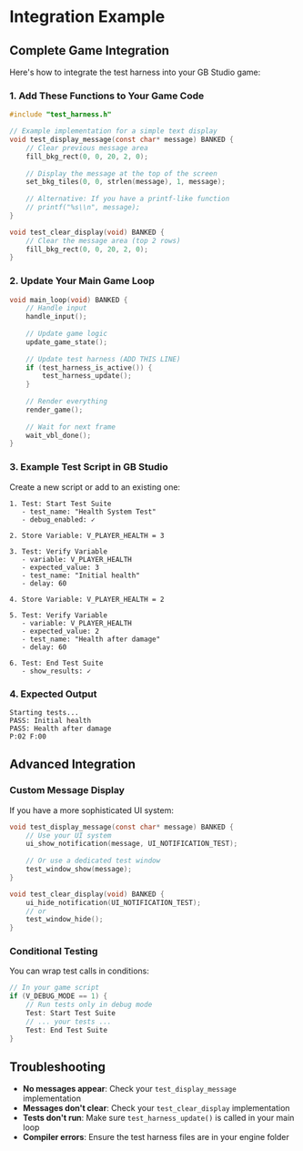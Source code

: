 # Integration Example

## Complete Game Integration

Here's how to integrate the test harness into your GB Studio game:

### 1. Add These Functions to Your Game Code

```c
#include "test_harness.h"

// Example implementation for a simple text display
void test_display_message(const char* message) BANKED {
    // Clear previous message area
    fill_bkg_rect(0, 0, 20, 2, 0);
    
    // Display the message at the top of the screen
    set_bkg_tiles(0, 0, strlen(message), 1, message);
    
    // Alternative: If you have a printf-like function
    // printf("%s\\n", message);
}

void test_clear_display(void) BANKED {
    // Clear the message area (top 2 rows)
    fill_bkg_rect(0, 0, 20, 2, 0);
}
```

### 2. Update Your Main Game Loop

```c
void main_loop(void) BANKED {
    // Handle input
    handle_input();
    
    // Update game logic
    update_game_state();
    
    // Update test harness (ADD THIS LINE)
    if (test_harness_is_active()) {
        test_harness_update();
    }
    
    // Render everything
    render_game();
    
    // Wait for next frame
    wait_vbl_done();
}
```

### 3. Example Test Script in GB Studio

Create a new script or add to an existing one:

```
1. Test: Start Test Suite
   - test_name: "Health System Test"
   - debug_enabled: ✓

2. Store Variable: V_PLAYER_HEALTH = 3

3. Test: Verify Variable
   - variable: V_PLAYER_HEALTH
   - expected_value: 3
   - test_name: "Initial health"
   - delay: 60

4. Store Variable: V_PLAYER_HEALTH = 2

5. Test: Verify Variable
   - variable: V_PLAYER_HEALTH
   - expected_value: 2
   - test_name: "Health after damage"
   - delay: 60

6. Test: End Test Suite
   - show_results: ✓
```

### 4. Expected Output

```
Starting tests...
PASS: Initial health
PASS: Health after damage
P:02 F:00
```

## Advanced Integration

### Custom Message Display

If you have a more sophisticated UI system:

```c
void test_display_message(const char* message) BANKED {
    // Use your UI system
    ui_show_notification(message, UI_NOTIFICATION_TEST);
    
    // Or use a dedicated test window
    test_window_show(message);
}

void test_clear_display(void) BANKED {
    ui_hide_notification(UI_NOTIFICATION_TEST);
    // or
    test_window_hide();
}
```

### Conditional Testing

You can wrap test calls in conditions:

```c
// In your game script
if (V_DEBUG_MODE == 1) {
    // Run tests only in debug mode
    Test: Start Test Suite
    // ... your tests ...
    Test: End Test Suite
}
```

## Troubleshooting

- **No messages appear**: Check your `test_display_message` implementation
- **Messages don't clear**: Check your `test_clear_display` implementation  
- **Tests don't run**: Make sure `test_harness_update()` is called in your main loop
- **Compiler errors**: Ensure the test harness files are in your engine folder
